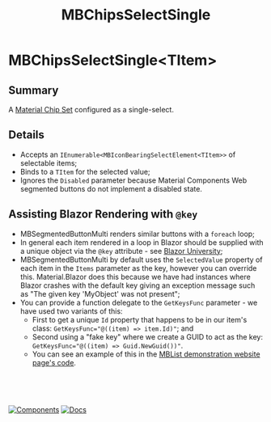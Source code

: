 ﻿---
uid: C.MBChipsSelectSingle
title: MBChipsSelectSingle
---
# MBChipsSelectSingle&lt;TItem&gt;

## Summary

A [Material Chip Set](https://github.com/material-components/material-components-web/tree/v9.0.0/packages/mdc-chips#chips) configured as a single-select.

## Details

- Accepts an `IEnumerable<MBIconBearingSelectElement<TItem>>` of selectable items;
- Binds to a `TItem` for the selected value;
- Ignores the `Disabled` parameter because Material Components Web segmented buttons do not implement a disabled state.

## Assisting Blazor Rendering with `@key`

- MBSegmentedButtonMulti renders similar buttons with a `foreach` loop;
- In general each item rendered in a loop in Blazor should be supplied with a unique object via the `@key` attribute - see [Blazor University](https://blazor-university.com/components/render-trees/optimising-using-key/);
- MBSegmentedButtonMulti by default uses the `SelectedValue` property of each item in the `Items` parameter as the key, however you can override this. Material.Blazor does this because we have had instances where Blazor crashes with the default key giving an exception message such as "The given key 'MyObject' was not present";
- You can provide a function delegate to the `GetKeysFunc` parameter - we have used two variants of this:
  - First to get a unique `Id` property that happens to be in our item's class: `GetKeysFunc="@((item) => item.Id)"`; and
  - Second using a "fake key" where we create a GUID to act as the key: `GetKeysFunc="@((item) => Guid.NewGuid())"`.
  - You can see an example of this in the [MBList demonstration website page's code](https://github.com/Material-Blazor/Material.Blazor/blob/main/Material.Blazor.Website/Pages/List.razor#L155).

&nbsp;

&nbsp;

[![Components](https://img.shields.io/static/v1?label=Components&message=Core&color=blue)](xref:A.CoreComponents)
[![Docs](https://img.shields.io/static/v1?label=API%20Documentation&message=MBChipsSelectSingle&color=brightgreen)](xref:Material.Blazor.MBChipsSelectSingle`1)
